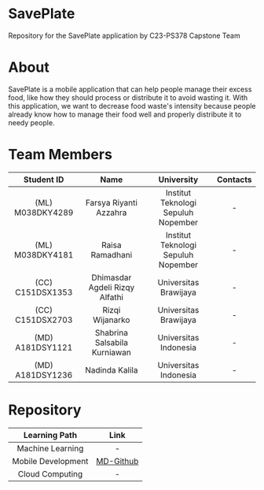 # SavePlate
Repository for the SavePlate application by C23-PS378 Capstone Team  

# About
SavePlate is a mobile application that can help people manage their excess food, like how they should process or distribute it to avoid wasting it. With this application, we want to decrease food waste's intensity because people already know how to manage their food well and properly distribute it to needy people.

# Team Members

|           Student ID          |               Name               |           University        |                Contacts            |
| :----------------------------: | :------------------------------: | :----------------: | :----------------------------------------: |
(ML) M038DKY4289 | Farsya Riyanti Azzahra | Institut Teknologi Sepuluh Nopember | -
(ML) M038DKY4181 | Raisa Ramadhani | Institut Teknologi Sepuluh Nopember | -
(CC) C151DSX1353 | Dhimasdar Agdeli Rizqy Alfathi | Universitas Brawijaya | -
(CC)  C151DSX2703 | Rizqi Wijanarko | Universitas Brawijaya | -
(MD) A181DSY1121 | Shabrina Salsabila Kurniawan | Universitas Indonesia | -
(MD) A181DSY1236 | Nadinda Kalila | Universitas Indonesia | -

# Repository
|           Learning Path         |               Link               |      
| :----------------------------: | :------------------------------: |
Machine Learning | - 
Mobile Development | [MD-Github](https://github.com/NadindaK/SavePlate-MobileDevelopment)
Cloud Computing | -





